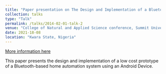 ```yaml
---
title: "Paper presentation on The Design and Implementation of a Bluetooth Based Home Automation System using Proetus Software"
collection: talks
type: "Talk"
permalink: /talks/2014-02-01-talk-2
venue: "College of Natural and Applied Science conference, Summit University, Offa, Kwara State, Nigeria"
date: 2021-18-08
location: "Kwara State, Nigeria"
---
```


[More information here](http://summituniversity.edu.ng)

This paper presents the design and implementation of a low cost prototype of a Bluetooth-based home automation system using an Android Device.
